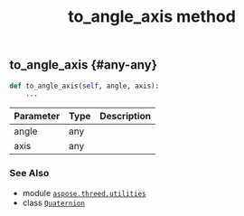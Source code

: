 ﻿---
title: to_angle_axis method
second_title: Aspose.3D for Python via .NET API References
description: 
type: docs
weight: 120
url: /python-net/aspose.threed.utilities/quaternion/to_angle_axis/
is_root: false
---

## to_angle_axis {#any-any}





```python
def to_angle_axis(self, angle, axis):
    ...
```


| Parameter | Type | Description |
| :- | :- | :- |
| angle | any |  |
| axis | any |  |



### See Also
* module [`aspose.threed.utilities`](../../)
* class [`Quaternion`](/3d/python-net/aspose.threed.utilities/quaternion)
